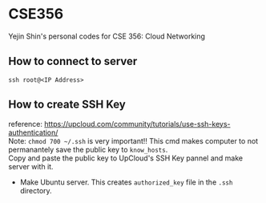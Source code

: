 # CSE356
Yejin Shin's personal codes for CSE 356: Cloud Networking

## How to connect to server
```ssh root@<IP Address>```

## How to create SSH Key
reference: https://upcloud.com/community/tutorials/use-ssh-keys-authentication/
</br>
Note: ```chmod 700 ~/.ssh``` is very important!! This cmd makes computer to not permanantely save the public key to ```know_hosts```. 
</br>
Copy and paste the public key to UpCloud's SSH Key pannel and make server with it. 
- Make Ubuntu server. This creates ```authorized_key``` file in the ```.ssh``` directory. 
